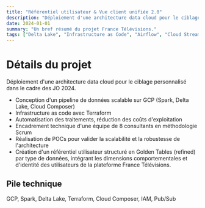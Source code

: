 ```yaml
---
title: "Référentiel utilisateur & Vue client unifiée 2.0"
description: "Déploiement d'une architecture data cloud pour le ciblage personnalisé dans le cadre des JO 2024."
date: 2024-01-01
summary: "Un bref résumé du projet France Télévisions."
tags: ["Delta Lake", "Infrastructure as Code", "Airflow", "Cloud Streaming", "PySpark", "Data Engineering", "Data Architecture"]
---
```


# Détails du projet

Déploiement d'une architecture data cloud pour le ciblage personnalisé dans le cadre des JO 2024.
*   Conception d'un pipeline de données scalable sur GCP (Spark, Delta Lake, Cloud Composer)
*   Infrastructure as code avec Terraform
*   Automatisation des traitements, réduction des coûts d'exploitation
*   Encadrement technique d'une équipe de 8 consultants en méthodologie Scrum
*   Réalisation de POCs pour valider la scalabilité et la robustesse de l'architecture
*   Création d'un référentiel utilisateur structuré en Golden Tables (refined) par type de données, intégrant les dimensions comportementales et d'identité des utilisateurs de la plateforme France Télévisions.

## Pile technique
GCP, Spark, Delta Lake, Terraform, Cloud Composer, IAM, Pub/Sub